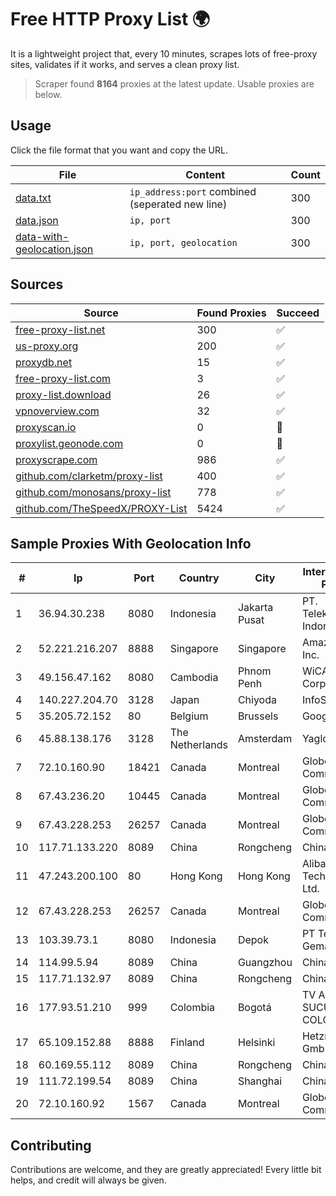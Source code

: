 
# Free HTTP Proxy List 🌍

It is a lightweight project that, every 10 minutes, scrapes lots of free-proxy sites, validates if it works, and serves a clean proxy list.


> Scraper found **8164** proxies at the latest update. Usable proxies are below.

## Usage

Click the file format that you want and copy the URL.


|File|Content|Count|
|----|-------|-----|
|[data.txt](https://raw.githubusercontent.com/themiralay/Proxy-List-World/master/data.txt)|`ip_address:port` combined (seperated new line)|300|
|[data.json](https://raw.githubusercontent.com/themiralay/Proxy-List-World/master/data.json)|`ip, port`|300|
|[data-with-geolocation.json](https://raw.githubusercontent.com/themiralay/Proxy-List-World/master/data-with-geolocation.json)|`ip, port, geolocation`|300|

## Sources

|Source|Found Proxies|Succeed|
|------|-------------|-------|
|[free-proxy-list.net](https://free-proxy-list.net)|300|✅|
|[us-proxy.org](https://www.us-proxy.org)|200|✅|
|[proxydb.net](http://proxydb.net)|15|✅|
|[free-proxy-list.com](https://free-proxy-list.com/?page=&port=&type%5B%5D=http&type%5B%5D=https&up_time=0&search=Search)|3|✅|
|[proxy-list.download](https://www.proxy-list.download/HTTP)|26|✅|
|[vpnoverview.com](https://vpnoverview.com/privacy/anonymous-browsing/free-proxy-servers)|32|✅|
|[proxyscan.io](https://www.proxyscan.io)|0|🚫|
|[proxylist.geonode.com](https://proxylist.geonode.com/api/proxy-list?limit=300&page=1&sort_by=lastChecked&sort_type=desc&protocols=http,https)|0|🚫|
|[proxyscrape.com](https://api.proxyscrape.com/v2/?request=displayproxies&protocol=http&timeout=10000&country=all&ssl=all&anonymity=all)|986|✅|
|[github.com/clarketm/proxy-list](https://raw.githubusercontent.com/clarketm/proxy-list/master/proxy-list-raw.txt)|400|✅|
|[github.com/monosans/proxy-list](https://raw.githubusercontent.com/monosans/proxy-list/main/proxies/http.txt)|778|✅|
|[github.com/TheSpeedX/PROXY-List](https://raw.githubusercontent.com/TheSpeedX/PROXY-List/master/http.txt)|5424|✅|


## Sample Proxies With Geolocation Info

|#|Ip|Port|Country|City|Internet Service Provider|
|-|--|----|-------|----|-------------------------|
|1|36.94.30.238|8080|Indonesia|Jakarta Pusat|PT. Telekomunikasi Indonesia|
|2|52.221.216.207|8888|Singapore|Singapore|Amazon.com, Inc.|
|3|49.156.47.162|8080|Cambodia|Phnom Penh|WiCAM Corporation Ltd|
|4|140.227.204.70|3128|Japan|Chiyoda|InfoSphere|
|5|35.205.72.152|80|Belgium|Brussels|Google LLC|
|6|45.88.138.176|3128|The Netherlands|Amsterdam|Yaglom Labs Ltd|
|7|72.10.160.90|18421|Canada|Montreal|GloboTech Communications|
|8|67.43.236.20|10445|Canada|Montreal|GloboTech Communications|
|9|67.43.228.253|26257|Canada|Montreal|GloboTech Communications|
|10|117.71.133.220|8089|China|Rongcheng|Chinanet|
|11|47.243.200.100|80|Hong Kong|Hong Kong|Alibaba (US) Technology Co., Ltd.|
|12|67.43.228.253|26257|Canada|Montreal|GloboTech Communications|
|13|103.39.73.1|8080|Indonesia|Depok|PT Teknologi Gema Informasi|
|14|114.99.5.94|8089|China|Guangzhou|Chinanet|
|15|117.71.132.97|8089|China|Rongcheng|Chinanet|
|16|177.93.51.210|999|Colombia|Bogotá|TV AZTECA SUCURSAL COLOMBIA|
|17|65.109.152.88|8888|Finland|Helsinki|Hetzner Online GmbH|
|18|60.169.55.112|8089|China|Rongcheng|Chinanet|
|19|111.72.199.54|8089|China|Shanghai|Chinanet|
|20|72.10.160.92|1567|Canada|Montreal|GloboTech Communications|



## Contributing

Contributions are welcome, and they are greatly appreciated! Every
little bit helps, and credit will always be given.

